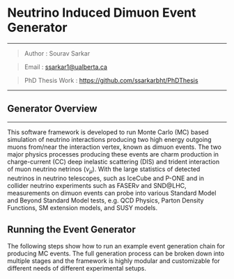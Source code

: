 # Neutrino Induced Dimuon Event Generator

***

> Author : Sourav Sarkar

> Email : <ssarkar1@ualberta.ca>

> PhD Thesis Work : <https://github.com/ssarkarbht/PhDThesis>

***

## Generator Overview

***

This software framework is developed to run Monte Carlo (MC) based simulation of neutrino interactions producing two high energy outgoing muons from/near the interaction vertex, known as dimuon events. The two major physics processes producing these events are charm production in charge-current (CC) deep inelastic scattering (DIS) and trident interaction of muon neutrino netrinos ($\nu_{\mu}$). With the large statistics of detected neutrinos in neutrino telescopes, such as IceCube and P-ONE and in collider neutrino experiments such as FASER$\nu$ and SND@LHC, measurements on dimuon events can probe into various Standard Model and Beyond Standard Model tests, e.g. QCD Physics, Parton Density Functions, SM extension models, and SUSY models.

## Running the Event Generator

The following steps show how to run an example event generation chain for producing MC events. The full generation process can be broken down into multiple stages and the framework is highly modular and customizable for different needs of different experimental setups.



